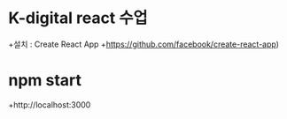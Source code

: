 # K-digital react 수업
 +설치 : Create React App
  +https://github.com/facebook/create-react-app)
 
 # npm start
 +http://localhost:3000
